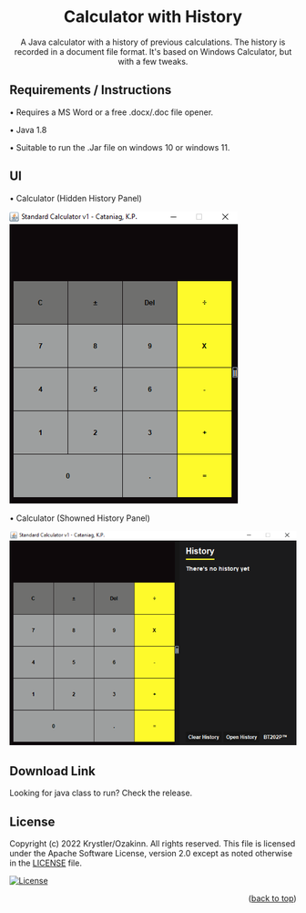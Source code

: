 
<h1 align="center">
Calculator with History
</h1>

<p align="center">
A Java calculator with a history of previous calculations. The history is recorded in a document file format. It's based on Windows Calculator, but with a few tweaks.
</p>

## Requirements / Instructions

•	Requires a MS Word or a free .docx/.doc file opener.

•	Java 1.8

•	Suitable to run the .Jar file on windows 10 or windows 11.

## UI

•	Calculator (Hidden History Panel)

![](/A.Calculator/Resources/calc.png)

•	Calculator (Showned History Panel)

<p>
  <img width="auto" height="auto" src="/A.Calculator/Resources/cal with history panel.png">
</p>

## Download Link
Looking for java class to run?
Check the release.

## License

Copyright (c) 2022 Krystler/Ozakinn. All rights reserved. This file is licensed under the Apache Software License, version 2.0 except as noted otherwise in the [LICENSE](/LICENSE) file.

[![License](https://img.shields.io/badge/License-Apache_2.0-blue.svg)](/LICENSE)

<p align="right">(<a href="#top">back to top</a>)</p>
